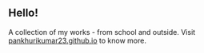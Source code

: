 ## Hello!

A collection of my works - from school and outside. Visit [pankhurikumar23.github.io](http://pankhurikumar23.github.io) to know more.
